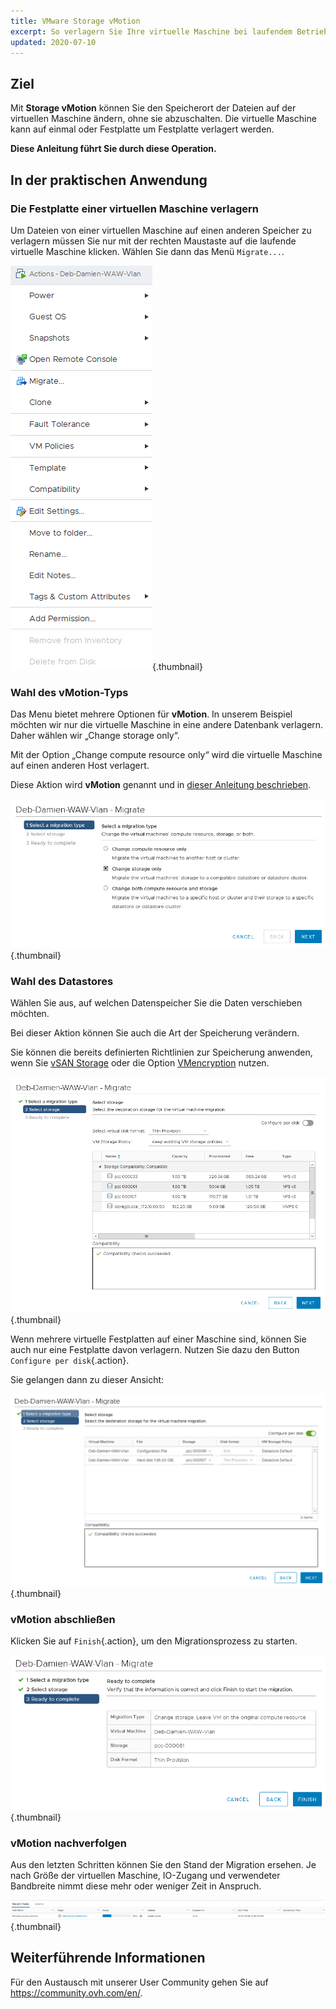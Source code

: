 ```yaml
---
title: VMware Storage vMotion
excerpt: So verlagern Sie Ihre virtuelle Maschine bei laufendem Betrieb auf einen anderen Host (Hot-Swap)
updated: 2020-07-10
---
```


## Ziel

Mit **Storage vMotion** können Sie den Speicherort der Dateien auf der virtuellen Maschine ändern, ohne sie abzuschalten. Die virtuelle Maschine kann auf einmal oder Festplatte um Festplatte verlagert werden.

**Diese Anleitung führt Sie durch diese Operation.**

## In der praktischen Anwendung

### Die Festplatte einer virtuellen Maschine verlagern 

Um Dateien von einer virtuellen Maschine auf einen anderen Speicher zu verlagern müssen Sie nur mit der rechten Maustaste auf die laufende virtuelle Maschine klicken. Wählen Sie dann das Menü `Migrate...`.

![Festplatte verlagern](images/VmotionStorage1.png){.thumbnail}

### Wahl des vMotion-Typs

Das Menu bietet mehrere Optionen für **vMotion**. In unserem Beispiel möchten wir nur die virtuelle Maschine in eine andere Datenbank verlagern. Daher wählen wir „Change storage only“.

Mit der Option „Change compute resource only“ wird die virtuelle Maschine auf einen anderen Host verlagert.  

Diese Aktion wird **vMotion** genannt und in [dieser Anleitung beschrieben](/pages/hosted_private_cloud/hosted_private_cloud_powered_by_vmware/vmware_vmotion_new).

![Auswahl bei vMotion](images/VmotionStorage2.png){.thumbnail}

### Wahl des Datastores

Wählen Sie aus, auf welchen Datenspeicher Sie die Daten verschieben möchten.

Bei dieser Aktion können Sie auch die Art der Speicherung verändern.

Sie können die bereits definierten Richtlinien zur Speicherung anwenden, wenn Sie [vSAN Storage](/pages/hosted_private_cloud/hosted_private_cloud_powered_by_vmware/vmware_vsan) oder die Option [VMencryption](/pages/hosted_private_cloud/hosted_private_cloud_powered_by_vmware/vm_encrypt) nutzen.

![Wahl des Datastores](images/VmotionStorage3.png){.thumbnail}

Wenn mehrere virtuelle Festplatten auf einer Maschine sind, können Sie auch nur eine Festplatte davon verlagern. Nutzen Sie dazu den Button `Configure per disk`{.action}.

Sie gelangen dann zu dieser Ansicht:

![vMotion Datastore](images/VmotionStorage6.png){.thumbnail}

### vMotion abschließen

Klicken Sie auf `Finish`{.action}, um den Migrationsprozess zu starten.

![vMotion abschließen](images/VmotionStorage4.png){.thumbnail}

### vMotion nachverfolgen

Aus den letzten Schritten können Sie den Stand der Migration ersehen. Je nach Größe der virtuellen Maschine, IO-Zugang und verwendeter Bandbreite nimmt diese mehr oder weniger Zeit in Anspruch.

![Nachverfolgung von vMotion](images/VmotionStorage5.png){.thumbnail}

## Weiterführende Informationen

Für den Austausch mit unserer User Community gehen Sie auf <https://community.ovh.com/en/>.